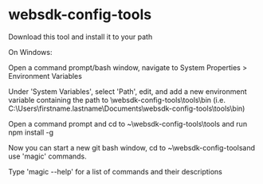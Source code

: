# websdk-config-tools

Download this tool and install it to your path

On Windows:

Open a command prompt/bash window, navigate to System Properties > Environment Variables

Under 'System Variables', select 'Path', edit, and add a new environment variable containing the path to \websdk-config-tools\tools\bin
(i.e. C:\Users\firstname.lastname\Documents\websdk-config-tools\tools\bin)

Open a command prompt and cd to ~\websdk-config-tools\tools and run npm install -g 

Now you can start a new git bash window, cd to ~\websdk-config-toolsand use 'magic' commands. 

Type 'magic --help' for a list of commands and their descriptions 
